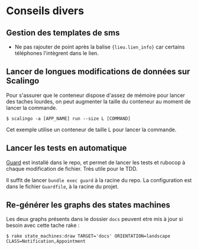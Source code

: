 # Conseils divers

## Gestion des templates de sms

- Ne pas rajouter de point après la balise `{lieu.lien_info}` car certains téléphones l'intègrent dans le lien.

## Lancer de longues modifications de données sur Scalingo

Pour s'assurer que le conteneur dispose d'assez de mémoire pour lancer des taches lourdes, on peut augmenter la taille du conteneur au moment de lancer la commande.

```
$ scalingo -a [APP_NAME] run --size L [COMMAND]
```

Cet exemple utilise un conteneur de taille L pour lancer la commande.

## Lancer les tests en automatique

[Guard](https://github.com/guard/guard) est installé dans le repo, et permet de lancer les tests et rubocop à chaque modification de fichier. Très utile pour le TDD.

Il suffit de lancer `bundle exec guard` à la racine du repo. La configuration est dans le fichier `Guardfile`, à la racine du projet.

## Re-générer les graphs des states machines

Les deux graphs présents dans le dossier `docs` peuvent etre mis à jour si besoin avec cette tache rake :

```
$ rake state_machines:draw TARGET='docs' ORIENTATION=landscape CLASS=Notification,Appointment
```
